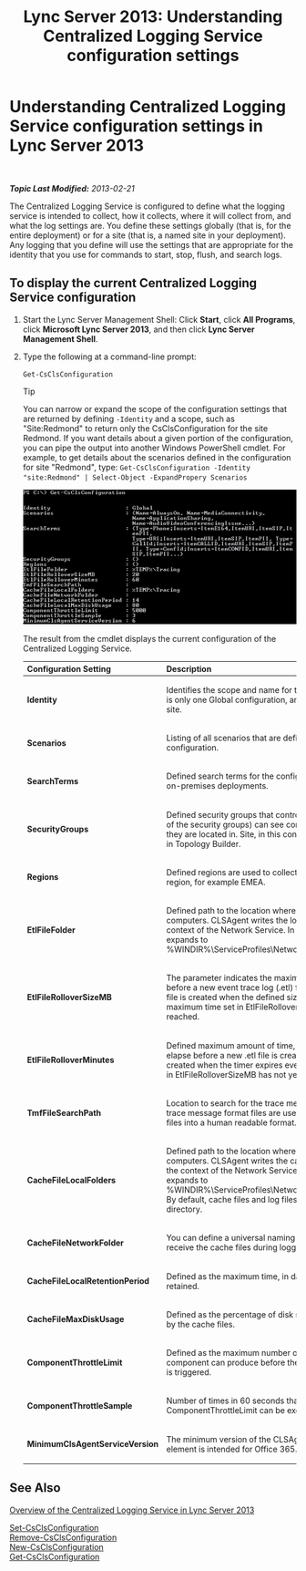 ﻿---
title: 'Lync Server 2013: Understanding Centralized Logging Service configuration settings'
TOCTitle: Understanding Centralized Logging Service configuration settings
ms:assetid: 3c34e600-0b91-43dc-b4cc-90b6a70ee12e
ms:mtpsurl: https://technet.microsoft.com/en-us/library/JJ688029(v=OCS.15)
ms:contentKeyID: 49733619
ms.date: 07/23/2014
mtps_version: v=OCS.15
---

<div data-xmlns="http://www.w3.org/1999/xhtml">

<div class="topic" data-xmlns="http://www.w3.org/1999/xhtml" data-msxsl="urn:schemas-microsoft-com:xslt" data-cs="http://msdn.microsoft.com/en-us/">

<div data-asp="http://msdn2.microsoft.com/asp">

# Understanding Centralized Logging Service configuration settings in Lync Server 2013

</div>

<div id="mainSection">

<div id="mainBody">

<span> </span>

_**Topic Last Modified:** 2013-02-21_

The Centralized Logging Service is configured to define what the logging service is intended to collect, how it collects, where it will collect from, and what the log settings are. You define these settings globally (that is, for the entire deployment) or for a site (that is, a named site in your deployment). Any logging that you define will use the settings that are appropriate for the identity that you use for commands to start, stop, flush, and search logs.

<div>

## To display the current Centralized Logging Service configuration

1.  Start the Lync Server Management Shell: Click **Start**, click **All Programs**, click **Microsoft Lync Server 2013**, and then click **Lync Server Management Shell**.

2.  Type the following at a command-line prompt:
    
        Get-CsClsConfiguration
    
    <div class="alert">
    

    > [!TIP]
    > You can narrow or expand the scope of the configuration settings that are returned by defining <CODE>-Identity</CODE> and a scope, such as "Site:Redmond" to return only the CsClsConfiguration for the site Redmond. If you want details about a given portion of the configuration, you can pipe the output into another Windows PowerShell cmdlet. For example, to get details about the scenarios defined in the configuration for site "Redmond", type: <CODE>Get-CsClsConfiguration -Identity "site:Redmond" | Select-Object -ExpandPropery Scenarios</CODE>

    
    </div>
    
    ![Sample output from Get-CsClsConfiguration.](images/JJ688029.23f98ddc-fc48-499a-b6c5-752611f2a0b0(OCS.15).jpg "Sample output from Get-CsClsConfiguration.")
    
    The result from the cmdlet displays the current configuration of the Centralized Logging Service.
    
    
    <table>
    <colgroup>
    <col style="width: 50%" />
    <col style="width: 50%" />
    </colgroup>
    <thead>
    <tr class="header">
    <th>Configuration Setting</th>
    <th>Description</th>
    </tr>
    </thead>
    <tbody>
    <tr class="odd">
    <td><p><strong>Identity</strong></p></td>
    <td><p>Identifies the scope and name for this configuration. There is only one Global configuration, and one configuration per site.</p></td>
    </tr>
    <tr class="even">
    <td><p><strong>Scenarios</strong></p></td>
    <td><p>Listing of all scenarios that are defined for this configuration.</p></td>
    </tr>
    <tr class="odd">
    <td><p><strong>SearchTerms</strong></p></td>
    <td><p>Defined search terms for the configuration. Office 365, not on-premises deployments.</p></td>
    </tr>
    <tr class="even">
    <td><p><strong>SecurityGroups</strong></p></td>
    <td><p>Defined security groups that control who (that is, members of the security groups) can see computers based on the site they are located in. Site, in this context, is the site as defined in Topology Builder.</p></td>
    </tr>
    <tr class="odd">
    <td><p><strong>Regions</strong></p></td>
    <td><p>Defined regions are used to collect SecurityGroups into a region, for example EMEA.</p></td>
    </tr>
    <tr class="even">
    <td><p><strong>EtlFileFolder</strong></p></td>
    <td><p>Defined path to the location where log files are written on computers. CLSAgent writes the log files and runs under the context of the Network Service. In this case, %TEMP% expands to %WINDIR%\ServiceProfiles\NetworkService\AppData\Local</p></td>
    </tr>
    <tr class="odd">
    <td><p><strong>EtlFileRolloverSizeMB</strong></p></td>
    <td><p>The parameter indicates the maximum size of the log file before a new event trace log (.etl) file is created. A new log file is created when the defined size is reached even if the maximum time set in EtlFileRolloverMinutes has not yet been reached.</p></td>
    </tr>
    <tr class="even">
    <td><p><strong>EtlFileRolloverMinutes</strong></p></td>
    <td><p>Defined maximum amount of time, in minutes, that a log can elapse before a new .etl file is created. A new log file is created when the timer expires even if the maximum size set in EtlFileRolloverSizeMB has not yet been reached.</p></td>
    </tr>
    <tr class="odd">
    <td><p><strong>TmfFileSearchPath</strong></p></td>
    <td><p>Location to search for the trace message format files. The trace message format files are used to convert the binary files into a human readable format.</p></td>
    </tr>
    <tr class="even">
    <td><p><strong>CacheFileLocalFolders</strong></p></td>
    <td><p>Defined path to the location where cache files are written on computers. CLSAgent writes the cache files and runs under the context of the Network Service. In this case, %TEMP% expands to %WINDIR%\ServiceProfiles\NetworkService\AppData\Local. By default, cache files and log files are written to the same directory.</p></td>
    </tr>
    <tr class="odd">
    <td><p><strong>CacheFileNetworkFolder</strong></p></td>
    <td><p>You can define a universal naming convention (UNC) path to receive the cache files during logging operations.</p></td>
    </tr>
    <tr class="even">
    <td><p><strong>CacheFileLocalRetentionPeriod</strong></p></td>
    <td><p>Defined as the maximum time, in days, that cache files are retained.</p></td>
    </tr>
    <tr class="odd">
    <td><p><strong>CacheFileMaxDiskUsage</strong></p></td>
    <td><p>Defined as the percentage of disk space that can be used by the cache files.</p></td>
    </tr>
    <tr class="even">
    <td><p><strong>ComponentThrottleLimit</strong></p></td>
    <td><p>Defined as the maximum number of traces per second that a component can produce before the automatic throttle limiter is triggered.</p></td>
    </tr>
    <tr class="odd">
    <td><p><strong>ComponentThrottleSample</strong></p></td>
    <td><p>Number of times in 60 seconds that the ComponentThrottleLimit can be exceeded.</p></td>
    </tr>
    <tr class="even">
    <td><p><strong>MinimumClsAgentServiceVersion</strong></p></td>
    <td><p>The minimum version of the CLSAgent allowed to run. This element is intended for Office 365.</p></td>
    </tr>
    </tbody>
    </table>


</div>

<div>

## See Also


[Overview of the Centralized Logging Service in Lync Server 2013](lync-server-2013-overview-of-the-centralized-logging-service.md)  


[Set-CsClsConfiguration](set-csclsconfiguration.md)  
[Remove-CsClsConfiguration](remove-csclsconfiguration.md)  
[New-CsClsConfiguration](new-csclsconfiguration.md)  
[Get-CsClsConfiguration](get-csclsconfiguration.md)  
  

</div>

</div>

<span> </span>

</div>

</div>

</div>

